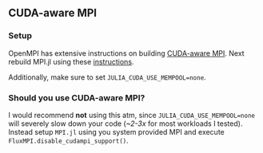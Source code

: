 ## CUDA-aware MPI

### Setup

OpenMPI has extensive instructions on building
[CUDA-aware MPI](https://www-lb.open-mpi.org/faq/?category=buildcuda). Next rebuild MPI.jl
using these
[instructions](https://juliaparallel.org/MPI.jl/stable/configuration/#Using-a-system-provided-MPI).

Additionally, make sure to set `JULIA_CUDA_USE_MEMPOOL=none`.

### Should you use CUDA-aware MPI?

I would recommend **not** using this atm, since `JULIA_CUDA_USE_MEMPOOL=none` will severely
slow down your code (*~2-3x* for most workloads I tested). Instead setup `MPI.jl` using you
system provided MPI and execute `FluxMPI.disable_cudampi_support()`.

